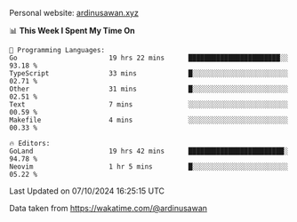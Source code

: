 Personal website: [ardinusawan.xyz](https://ardinusawan.xyz)

<!--START_SECTION:waka-->
📊 **This Week I Spent My Time On** 

```text
💬 Programming Languages: 
Go                       19 hrs 22 mins      ███████████████████████░░   93.18 % 
TypeScript               33 mins             █░░░░░░░░░░░░░░░░░░░░░░░░   02.71 % 
Other                    31 mins             █░░░░░░░░░░░░░░░░░░░░░░░░   02.51 % 
Text                     7 mins              ░░░░░░░░░░░░░░░░░░░░░░░░░   00.59 % 
Makefile                 4 mins              ░░░░░░░░░░░░░░░░░░░░░░░░░   00.33 % 

🔥 Editors: 
GoLand                   19 hrs 42 mins      ████████████████████████░   94.78 % 
Neovim                   1 hr 5 mins         █░░░░░░░░░░░░░░░░░░░░░░░░   05.22 % 
```


 Last Updated on 07/10/2024 16:25:15 UTC
<!--END_SECTION:waka-->
Data taken from https://wakatime.com/@ardinusawan
